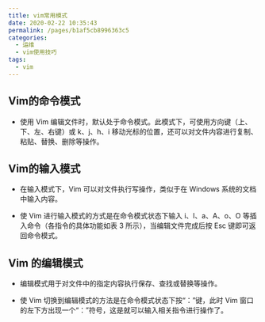 ```yaml
---
title: vim常用模式
date: 2020-02-22 10:35:43
permalink: /pages/b1af5cb8996363c5
categories: 
  - 运维
  - vim使用技巧
tags: 
  - vim
---
```

## Vim的命令模式
- 使用 Vim 编辑文件时，默认处于命令模式。此模式下，可使用方向键（上、下、左、右键）或 k、j、h、i 移动光标的位置，还可以对文件内容进行复制、粘贴、替换、删除等操作。




## Vim的输入模式
- 在输入模式下，Vim 可以对文件执行写操作，类似于在 Windows 系统的文档中输入内容。

- 使 Vim 进行输入模式的方式是在命令模式状态下输入 i、I、a、A、o、O 等插入命令（各指令的具体功能如表 3 所示），当编辑文件完成后按 Esc 键即可返回命令模式。



## Vim 的编辑模式
- 编辑模式用于对文件中的指定内容执行保存、查找或替换等操作。

- 使 Vim 切换到编辑模式的方法是在命令模式状态下按“：”键，此时 Vim 窗口的左下方出现一个“：”符号，这是就可以输入相关指令进行操作了。